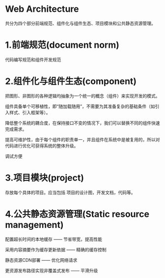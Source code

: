 # Web Architecture
共分为四个部分前端规范、组件化与组件生态、项目模块和公共静态资源管理。
# 1.前端规范(document norm)
代码编写规范和组件开发规范
# 2.组件化与组件生态(component)
<p>把图形、非图形的各种逻辑均抽象为一个统一的概念（组件）来实现开发的模式。</p>
<p>组件具备单个可移植性，即“随加载随用”，不需要为其准备复杂的基础条件（如引入样式、引入框架等）。</p>
<p>降低整个系统的耦合度，在保持接口不变的情况下，我们可以替换不同的组件快速完成需求。</p>
<p>提高可维护性，由于每个组件的职责单一，并且组件在系统中是被复用的，所以对代码进行优化可获得系统的整体升级。</p>
<p>调试方便</p>

# 3.项目模块(project)
存放每个具体的项目。应当包括 项目的设计图，开发文档，代码等。

# 4.公共静态资源管理(Static resource management)

<p>配置超长时间的本地缓存 —— 节省带宽，提高性能</p>
<p>采用内容摘要作为缓存更新依据 —— 精确的缓存控制</p>
<p>静态资源CDN部署 —— 优化网络请求</p>
<p>更资源发布路径实现非覆盖式发布 —— 平滑升级</p>
